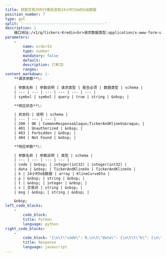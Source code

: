 ```yaml
---
title: 获取交易对的行情信息和24小时15m的k线数据
position_number: 7
type: get
split: '-------------------------------------'
description: |
    接口地址:/v1/q/tickers-Kredis<br>请求数据类型:application/x-www-form-urlencoded
parameters:
    -
        name: orderId
        type: number
        mandatory: false
        default:
        description: 订单ID
        ranges:
content_markdown: |-
    **请求参数**\:

    | 参数名称 | 参数说明 | 请求类型 | 是否必须 | 数据类型 | schema |
    | --- | --- | --- | --- | --- | --- |
    | symbol | symbol | query | true | string | &nbsp; |

    **响应状态**\:

    | 状态码 | 说明 | schema |
    | --- | --- | --- |
    | 200 | OK | CommonResponse&laquo;TickerAndKlineVo&raquo; |
    | 401 | Unauthorized | &nbsp; |
    | 403 | Forbidden | &nbsp; |
    | 404 | Not Found | &nbsp; |

    **响应参数**\:

    | 参数名称 | 参数说明 | 类型 | schema |
    | --- | --- | --- | --- |
    | code | &nbsp; | integer(int32) | integer(int32) |
    | data | &nbsp; | TickerAndKlineVo | TickerAndKlineVo |
    | k | 24小时k线数据 | array | KlineCurveDto |
    | p | &nbsp; | string | &nbsp; |
    | t | &nbsp; | integer | &nbsp; |
    | s | 交易对 | string | &nbsp; |
    | msg | &nbsp; | string | &nbsp; |

    &nbsp;
left_code_blocks:
    -
        code_block:
        title: Python
        language: python
right_code_blocks:
    -
        code_block: "{\n\t\"code\": 0,\n\t\"data\": {\n\t\t\"k\": [\n\t\t\t{\n\t\t\t\t\"p\": \"\",\n\t\t\t\t\"t\": 0\n\t\t\t}\n\t\t],\n\t\t\"s\": \"\"\n\t},\n\t\"msg\": \"\"\n}"
        title: Response
        language: javascript
---
```

